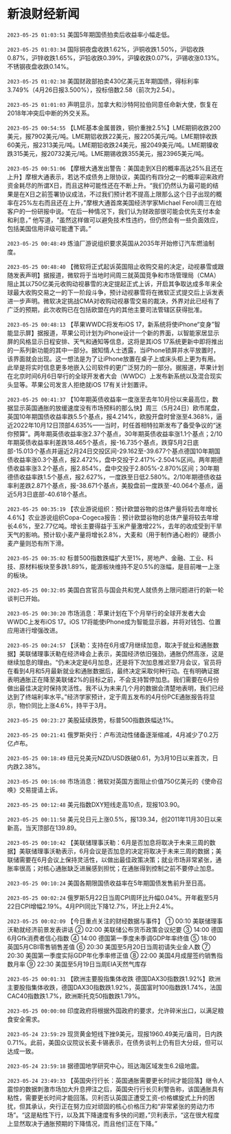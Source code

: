 # 新浪财经新闻
`2023-05-25 01:03:51` 美国5年期国债拍卖后收益率小幅走低。

`2023-05-25 01:03:34` 国际铜夜盘收跌1.62%，沪铜收跌1.50%，沪铝收跌0.87%，沪锌收跌1.65%，沪铅收跌0.39%，沪镍收跌0.07%，沪锡收涨0.13%。不锈钢夜盘收跌0.14%。

`2023-05-25 01:02:38` 美国财政部拍卖430亿美元五年期国债，得标利率3.749%（4月26日报3.500%），投标倍数2.58（前次为2.54）。

`2023-05-25 01:01:03` 声明显示，加拿大和沙特阿拉伯同意任命新大使，恢复在2018年冲突后中断的外交关系。

`2023-05-25 00:54:55` 【LME基本金属普跌，铜价重挫2.5%】LME期铜收跌200美元，报7902美元/吨。LME期铝收跌22美元，报2205美元/吨。LME期锌收跌60美元，报2313美元/吨。LME期铅收跌24美元，报2049美元/吨。LME期镍收跌315美元，报20732美元/吨。LME期锡收跌355美元，报23965美元/吨。

`2023-05-25 00:51:06` 【摩根大通发出警告：美国走到X日的概率高达25%且还在上升】摩根大通表示，若达不成债务上限协议，美国约有四分之一的概率迎来政府资金耗尽的所谓X日，而且这种可能性还在不断上升。“我们仍然认为最可能的结果是在X日之前签署协议成法，不过我们预计若不提高上限那么这个日子出现的概率在25%左右而且还在上升，”摩根大通首席美国经济学家Michael Feroli周三在给客户的一份研报中说。“在后一种情况下，我们认为财政部很可能会优先支付本金和利息，” 他写道，“虽然这样做可以避免技术性违约，但仍然会有一些负面效应，包括美国信用评级可能遭下调。”

`2023-05-25 00:48:49` 炼油厂游说组织要求英国从2035年开始修订汽车燃油制度。

`2023-05-25 00:48:40` 【微软将正式起诉英国阻止收购交易的决定，动视暴雪或跟随发表声明】据报道，微软将于当地时间周三就英国竞争和市场管理局（CMA）阻止其以750亿美元收购动视暴雪的决定提起正式上诉，开启其争取达成多年来全球最大收购交易之一的下一阶段斗争，预计动视暴雪将在微软正式提交后上诉发表进一步声明。微软决定挑战CMA对收购动视暴雪交易的裁决，外界对此已经有了广泛的预期，此次收购已在包括欧盟在内的其他主要司法管辖区获得批准。

`2023-05-25 00:48:13` 【苹果WWDC将发布iOS 17，新系统将使iPhone“变身”智能显示屏】据报道，苹果公司计划为iPhone设计一个新的界面，以智能家居显示屏的风格显示日程安排、天气和通知等信息，这将是其iOS 17系统更新中即将推出的一系列新功能的其中一部分。据知情人士透露，当iPhone锁屏并水平放置时，该界面就会出现。这一想法是为了让iPhone放置在桌子上或床头柜上更为有用。此举是将实时信息更多地嵌入公司软件的更广泛努力的一部分。据报道，苹果计划在北京时间6月6日举行的全球开发者大会（WWDC）上发布新系统以及混合现实头显等。苹果公司发言人拒绝就iOS 17有关计划置评。

`2023-05-25 00:41:37` 【10年期英债收益率一度涨至去年10月份以来最高位，数据显示英国通胀的放缓速度没有市场预料的那么快】周三（5月24日）欧市尾盘，英国10年期国债收益率跌5.5个基点，报4.214%，欧股开盘时曾涨至4.368%，逼近2022年10月12日顶部4.635%——当时，时任首相特拉斯发布了备受争议的“迷你预算”。两年期英债收益率涨2.37个基点，30年期英债收益率涨1.1个基点；2/10年期英债收益率利差跌18.465个基点，报-16.735个基点，跌穿5月2日底部-15.013个基点并逼近2月24日交投区间-29.162至-39.677个基点德国10年期国债收益率涨0.3个基点，报2.472%，盘中交投于2.417%-2.504%区间。两年期德债收益率涨3.2个基点，报2.854%，盘中交投于2.805%-2.870%区间；30年期德债收益率跌1.5个基点，报2.627%，一度跌至日低2.580%。2/10年期德债收益率利差跌2.871个基点，报-38.671个基点，美股盘前一度跌至-40.064个基点，逼近5月3日底部-40.618个基点。

`2023-05-25 00:35:19` 【农业游说组织：预计欧盟谷物的总体产量将较去年增长4.6%】农业游说组织Copa-Cogeca报告：预计欧盟谷物的总体产量将较去年增长4.6%，至2.77亿吨。增长主要得益于玉米产量激增22%，去年的收成受到干旱天气的影响。预计软小麦产量将增长2.8%，大麦和（用于制作通心粉的）硬质小麦产量则恐有所下滑。

`2023-05-25 00:35:02` 标普500指数跌幅扩大至1%，房地产、金融、工业、科技、原材料板块至多跌1.89%，能源板块维持不足0.5%的涨幅，是目前唯一上涨的板块。

`2023-05-25 00:32:05` 美国白宫官员与国会共和党人就债务上限问题进行的新一轮谈判已开始。

`2023-05-25 00:30:20` 市场消息：苹果计划在下个月举行的全球开发者大会WWDC上发布iOS 17。iOS 17将能使iPhone成为智能显示器，并将对钱包、位置应用进行增强改进。

`2023-05-25 00:24:57` 【沃勒：支持在6月或7月继续加息，取决于就业和通胀数据】美联储理事沃勒在经济峰会上表示，美国经济依旧强劲，通胀仍然高涨，这是继续加息的理由。“仍未决定是6月加息，还是将下次加息推迟至7月会议，官员将在看到4月和5月最新就业和通胀数据后，最终决定采取何种行动。在有明确证据表明通胀正在降至美联储2%的目标之前，不会支持暂停加息。我们需要在6月份做出最佳决定时保持灵活性。我不认为未来几个月的数据会清楚地表明，我们已经达到了终端利率水平。”经济学家预计，定于周五发布的4月份PCE通胀报告将显示，物价同比上涨4.6%，持平于3月。

`2023-05-25 00:23:27` 美股延续跌势，标普500指数跌幅达1%。

`2023-05-25 00:21:41` 俄罗斯央行：卢布流动性储备逐渐缩减，4月减少了0.2万亿卢布。

`2023-05-25 00:18:49` 纽元兑美元NZD/USD跌破0.61，为3月10日以来首次，日内跌2.38%。

`2023-05-25 00:16:08` 市场消息：微软对英国方面阻止价值750亿美元的《使命召唤》交易提请上诉。

`2023-05-25 00:12:48` 美元指数DXY短线走高10点，现报103.90。

`2023-05-25 00:11:58` 美元兑日元上涨0.5%，报139.34，创2011年11月30日以来新高，当天顶部在139.89。

`2023-05-25 00:10:42` 【美联储理事沃勒：6月是否加息将取决于未来三周的数据】美联储理事沃勒表示，6月会议是否加息的决定将取决于未来三周的数据；美联储需要在6月会议上保持灵活性，以做出最佳政策决策；就业市场非常紧张，通胀率很高；对核心通胀缺乏进展感到担忧；在通胀得到控制之前不要停止加息。

`2023-05-25 00:10:24` 美国各期限国债收益率在5年期国债发售前升至日高。

`2023-05-25 00:02:24` 俄罗斯5月22日当周CPI周环比升幅0.04%。开年截至5月22日CPI增幅2.19%。4月PPI同比下降12.7%，环比上升2.4%。

`2023-05-25 00:02:09` 【今日重点关注的财经数据与事件】
① 00:10 美联储理事沃勒就经济前景发表讲话
② 02:00 美联储公布货币政策会议纪要
③ 14:00 德国6月Gfk消费者信心指数
④ 14:00 德国第一季度未季调GDP年率终值
⑤ 18:00 英国5月CBI零售销售差值
⑥ 20:30 美国至5月20日当周初请失业金人数
⑦ 20:30 美国第一季度实际GDP年化季率修正值
⑧ 22:00 美国4月成屋签约销售指数月率
⑨ 22:30 美国至5月19日当周EIA天然气库存

`2023-05-25 00:01:31` 【欧洲主要股指集体收跌 德国DAX30指数跌1.92%】欧洲主要股指集体收跌，德国DAX30指数跌1.92%，英国富时100指数跌1.74%，法国CAC40指数跌1.7%，欧洲斯托克50指数跌1.79%。

`2023-05-25 00:00:08` 印度政府将根据外国政府的要求，允许碎米出口，以满足粮食安全需求。

`2023-05-24 23:59:29` 现货黄金短线下挫9美元，现报1960.49美元/盎司，日内跌0.71%。此前，美国众议院议长麦卡锡表示，在债务谈判上仍有巨大分歧，但可以达成一致。

`2023-05-24 23:59:18` 据德国地学研究中心，班达海区域发生6.2级地震。

`2023-05-24 23:49:33` 【英国央行行长：英国通胀需要更长时间才能回落】继令人震惊的数据刺激市场加大升息押注之后，英国央行行长贝利警告称，该国通胀具有粘性，需要更长时间才能回落。贝利否认英国正遭受工资-价格螺旋式上升的困扰，但其承认，央行正在努力应对顽固的核心价格压力和“非常紧张的劳动力市场”。“这是粘性下行，以及其下降速度有多快的问题，”贝利表示，“这在很大程度上显然取决于通胀预期的下降情况，而且他们正在下降。”

